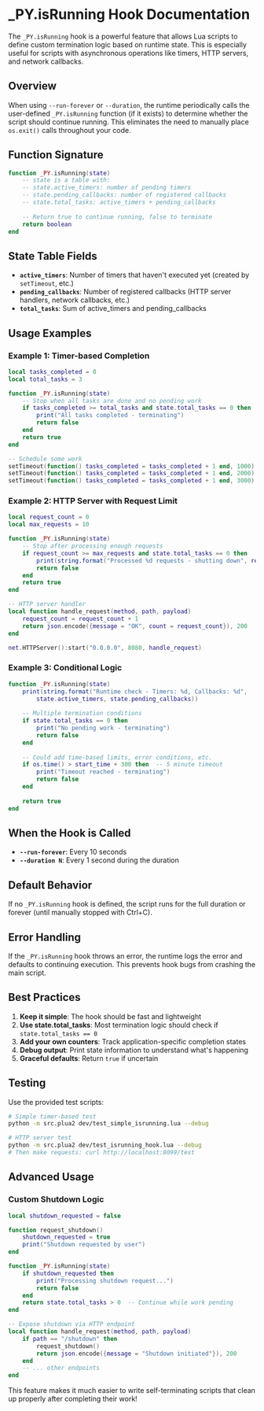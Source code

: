 # _PY.isRunning Hook Documentation

The `_PY.isRunning` hook is a powerful feature that allows Lua scripts to define custom termination logic based on runtime state. This is especially useful for scripts with asynchronous operations like timers, HTTP servers, and network callbacks.

## Overview

When using `--run-forever` or `--duration`, the runtime periodically calls the user-defined `_PY.isRunning` function (if it exists) to determine whether the script should continue running. This eliminates the need to manually place `os.exit()` calls throughout your code.

## Function Signature

```lua
function _PY.isRunning(state)
    -- state is a table with:
    -- state.active_timers: number of pending timers
    -- state.pending_callbacks: number of registered callbacks  
    -- state.total_tasks: active_timers + pending_callbacks
    
    -- Return true to continue running, false to terminate
    return boolean
end
```

## State Table Fields

- **`active_timers`**: Number of timers that haven't executed yet (created by `setTimeout`, etc.)
- **`pending_callbacks`**: Number of registered callbacks (HTTP server handlers, network callbacks, etc.)
- **`total_tasks`**: Sum of active_timers and pending_callbacks

## Usage Examples

### Example 1: Timer-based Completion

```lua
local tasks_completed = 0
local total_tasks = 3

function _PY.isRunning(state)
    -- Stop when all tasks are done and no pending work
    if tasks_completed >= total_tasks and state.total_tasks == 0 then
        print("All tasks completed - terminating")
        return false
    end
    return true
end

-- Schedule some work
setTimeout(function() tasks_completed = tasks_completed + 1 end, 1000)
setTimeout(function() tasks_completed = tasks_completed + 1 end, 2000)  
setTimeout(function() tasks_completed = tasks_completed + 1 end, 3000)
```

### Example 2: HTTP Server with Request Limit

```lua
local request_count = 0
local max_requests = 10

function _PY.isRunning(state)
    -- Stop after processing enough requests
    if request_count >= max_requests and state.total_tasks == 0 then
        print(string.format("Processed %d requests - shutting down", request_count))
        return false
    end
    return true
end

-- HTTP server handler
local function handle_request(method, path, payload)
    request_count = request_count + 1
    return json.encode({message = "OK", count = request_count}), 200
end

net.HTTPServer():start("0.0.0.0", 8080, handle_request)
```

### Example 3: Conditional Logic

```lua
function _PY.isRunning(state)
    print(string.format("Runtime check - Timers: %d, Callbacks: %d", 
        state.active_timers, state.pending_callbacks))
    
    -- Multiple termination conditions
    if state.total_tasks == 0 then
        print("No pending work - terminating")
        return false
    end
    
    -- Could add time-based limits, error conditions, etc.
    if os.time() > start_time + 300 then  -- 5 minute timeout
        print("Timeout reached - terminating")
        return false
    end
    
    return true
end
```

## When the Hook is Called

- **`--run-forever`**: Every 10 seconds
- **`--duration N`**: Every 1 second during the duration

## Default Behavior

If no `_PY.isRunning` hook is defined, the script runs for the full duration or forever (until manually stopped with Ctrl+C).

## Error Handling

If the `_PY.isRunning` hook throws an error, the runtime logs the error and defaults to continuing execution. This prevents hook bugs from crashing the main script.

## Best Practices

1. **Keep it simple**: The hook should be fast and lightweight
2. **Use state.total_tasks**: Most termination logic should check if `state.total_tasks == 0`
3. **Add your own counters**: Track application-specific completion states
4. **Debug output**: Print state information to understand what's happening
5. **Graceful defaults**: Return `true` if uncertain

## Testing

Use the provided test scripts:

```bash
# Simple timer-based test
python -m src.plua2 dev/test_simple_isrunning.lua --debug

# HTTP server test  
python -m src.plua2 dev/test_isrunning_hook.lua --debug
# Then make requests: curl http://localhost:8099/test
```

## Advanced Usage

### Custom Shutdown Logic

```lua
local shutdown_requested = false

function request_shutdown()
    shutdown_requested = true
    print("Shutdown requested by user")
end

function _PY.isRunning(state)
    if shutdown_requested then
        print("Processing shutdown request...")
        return false
    end
    return state.total_tasks > 0  -- Continue while work pending
end

-- Expose shutdown via HTTP endpoint
local function handle_request(method, path, payload)
    if path == "/shutdown" then
        request_shutdown()
        return json.encode({message = "Shutdown initiated"}), 200
    end
    -- ... other endpoints
end
```

This feature makes it much easier to write self-terminating scripts that clean up properly after completing their work!
